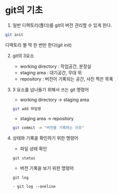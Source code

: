 # git의 기초

1. 일반 디렉토리(폴더)를 git이 버전 관리할 수 있게 한다.
```bash 
git init
```
디렉토리 별 딱 한 번만 한다(git init)

2. git의 3요소
   - working directory : 작업공간, 분장실
   - staging area : 대기공간, 무대 위
   - repository : 버전이 기록되는 공간, 사진 찍은 목록
  
3. 3 요소를 넘나들기 위해서 쓰는 git 명령어
    - working directory -> staging area
    ```bash
    git add 파일명
    ```
    - staging area -> repository
    ```bash
    git commit -m "버전을 기록하는 이유"
    ```

4. 상태와 기록을 확인하기 위한 명령어
   - 파일 상태 확인
    ```
    git status
    ```

    - 버전 기록을 보기 위한 명령어
    ```
    git log
    ```
    ```
    - git log --oneline



